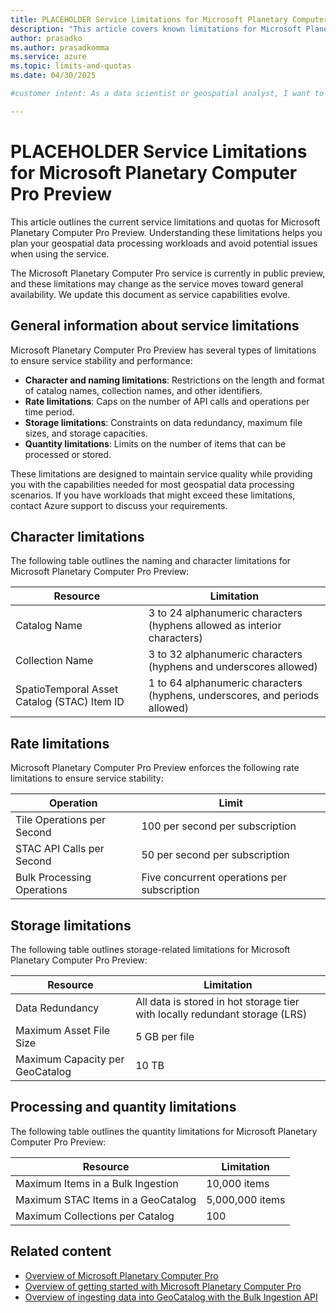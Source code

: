 ```yaml
---
title: PLACEHOLDER Service Limitations for Microsoft Planetary Computer Pro Preview
description: "This article covers known limitations for Microsoft Planetary Computer Pro in the public preview release."
author: prasadko
ms.author: prasadkomma
ms.service: azure
ms.topic: limits-and-quotas
ms.date: 04/30/2025

#customer intent: As a data scientist or geospatial analyst, I want to understand the service limitations of Microsoft Planetary Computer Pro so that I can plan my workloads and projects accordingly.

---
```


# PLACEHOLDER Service Limitations for Microsoft Planetary Computer Pro Preview

This article outlines the current service limitations and quotas for Microsoft Planetary Computer Pro Preview. Understanding these limitations helps you plan your geospatial data processing workloads and avoid potential issues when using the service.

The Microsoft Planetary Computer Pro service is currently in public preview, and these limitations may change as the service moves toward general availability. We update this document as service capabilities evolve.

## General information about service limitations

Microsoft Planetary Computer Pro Preview has several types of limitations to ensure service stability and performance:

- **Character and naming limitations**: Restrictions on the length and format of catalog names, collection names, and other identifiers.
- **Rate limitations**: Caps on the number of API calls and operations per time period.
- **Storage limitations**: Constraints on data redundancy, maximum file sizes, and storage capacities.
- **Quantity limitations**: Limits on the number of items that can be processed or stored.

These limitations are designed to maintain service quality while providing you with the capabilities needed for most geospatial data processing scenarios. If you have workloads that might exceed these limitations, contact Azure support to discuss your requirements.

## Character limitations

The following table outlines the naming and character limitations for Microsoft Planetary Computer Pro Preview:

| Resource | Limitation |
|----------|------------|
| Catalog Name | 3 to 24 alphanumeric characters (hyphens allowed as interior characters) |
| Collection Name | 3 to 32 alphanumeric characters (hyphens and underscores allowed) |
| SpatioTemporal Asset Catalog (STAC) Item ID | 1 to 64 alphanumeric characters (hyphens, underscores, and periods allowed) |

## Rate limitations

Microsoft Planetary Computer Pro Preview enforces the following rate limitations to ensure service stability:

| Operation | Limit |
|-----------|-------|
| Tile Operations per Second | 100 per second per subscription |
| STAC API Calls per Second | 50 per second per subscription |
| Bulk Processing Operations | Five concurrent operations per subscription |

## Storage limitations

The following table outlines storage-related limitations for Microsoft Planetary Computer Pro Preview:

| Resource | Limitation |
|----------|------------|
| Data Redundancy | All data is stored in hot storage tier with locally redundant storage (LRS) |
| Maximum Asset File Size | 5 GB per file |
| Maximum Capacity per GeoCatalog | 10 TB |

## Processing and quantity limitations

The following table outlines the quantity limitations for Microsoft Planetary Computer Pro Preview:

| Resource | Limitation |
|----------|------------|
| Maximum Items in a Bulk Ingestion | 10,000 items |
| Maximum STAC Items in a GeoCatalog | 5,000,000 items |
| Maximum Collections per Catalog | 100 |

## Related content

- [Overview of Microsoft Planetary Computer Pro](microsoft-planetary-computer-pro-overview.md)
- [Overview of getting started with Microsoft Planetary Computer Pro](get-started-planetary-computer.md)
- [Overview of ingesting data into GeoCatalog with the Bulk Ingestion API](bulk-ingestion-api.md)